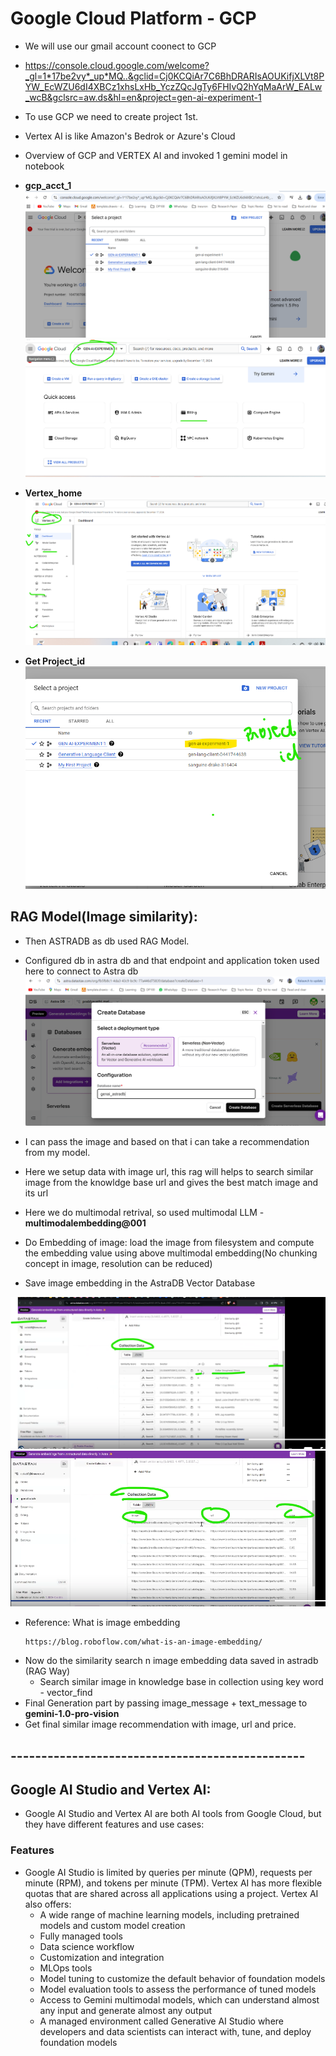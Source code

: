 # Google Cloud Platform - GCP

- We will use our gmail account coonect to GCP
- https://console.cloud.google.com/welcome?_gl=1*17be2vy*_up*MQ..&gclid=Cj0KCQiAr7C6BhDRARIsAOUKifjXLVt8PYW_EcWZU6dI4XBCz1xhsLxHb_YczZQcJgTy6FHIvQ2hYqMaArW_EALw_wcB&gclsrc=aw.ds&hl=en&project=gen-ai-experiment-1
- To use GCP we need to create project 1st.
- Vertex AI is like Amazon's Bedrok or Azure's Cloud
- Overview of GCP and VERTEX AI and invoked 1 gemini model in notebook

- **gcp_acct_1**
  ![plot](./images/gcp_acct_1.png)
  ![plot](./images/gcp_acct_2.png)

- **Vertex_home**
  ![plot](./images/Vertex_home_3.png)

- **Get Project_id**
  ![plot](./images/Project_id_4.png)

## RAG Model(Image similarity):

- Then ASTRADB as db used RAG Model.
- Configured db in astra db and that endpoint and application token used here to connect to Astra db
  ![plot](./images/Astra_db.png)

- I can pass the image and based on that i can take a recommendation from my model.
- Here we setup data with image url, this rag will helps to search similar image from the knowldge base url and gives the best match image and its url
- Here we do multimodal retrival, so used multimodal LLM - **multimodalembedding@001**
- Do Embedding of image: load the image from filesystem and compute the embedding value using above multimodal embedding(No chunking concept in image, resolution can be reduced)
- Save image embedding in the AstraDB Vector Database

![plot](./images/asrtra_db_5.png)
![plot](./images/asrtra_db_6.png)

- Reference: What is image embedding
  ```
  https://blog.roboflow.com/what-is-an-image-embedding/
  ```
- Now do the similarity search n image embedding data saved in astradb (RAG Way)
  - Search similar image in knowledge base in collection using key word - vector_find
- Final Generation part by passing image_message + text_message to **gemini-1.0-pro-vision**
- Get final similar image recommendation with image, url and price.

## ------------------------------------------------

## Google AI Studio and Vertex AI:

- Google AI Studio and Vertex AI are both AI tools from Google Cloud, but they have different features and use cases:

### Features

- Google AI Studio is limited by queries per minute (QPM), requests per minute (RPM), and tokens per minute (TPM). Vertex AI has more flexible quotas that are shared across all applications using a project. Vertex AI also offers:
  - A wide range of machine learning models, including pretrained models and custom model creation
  - Fully managed tools
  - Data science workflow
  - Customization and integration
  - MLOps tools
  - Model tuning to customize the default behavior of foundation models
  - Model evaluation tools to assess the performance of tuned models
  - Access to Gemini multimodal models, which can understand almost any input and generate almost any output
  - A managed environment called Generative AI Studio where developers and data scientists can interact with, tune, and deploy foundation models
